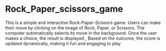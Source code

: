 # Rock_Paper_scissors_game
This is a simple and interactive Rock-Paper-Scissors game. Users can make their move by clicking on the image of Rock, Paper, or Scissors. The computer automatically selects its move in the background. Once the user makes a choice, the result is displayed , Based on the outcome, the score is updated dynamically, making it fun and engaging to play
